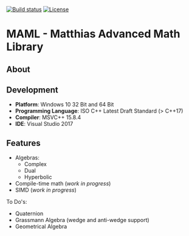 [![Build status][s1]][av] [![License][s2]][li]

[s1]: https://ci.appveyor.com/api/projects/status/8v9a0idnftj5s114?svg=true
[s2]: https://img.shields.io/badge/license-GPL%203.0-blue.svg

[av]: https://ci.appveyor.com/project/matt77hias/MAML
[li]: https://raw.githubusercontent.com/matt77hias/MAML/master/LICENSE.txt

# MAML - Matthias Advanced Math Library

## About

## Development
* **Platform**: Windows 10 32 Bit and 64 Bit
* **Programming Language**: ISO C++ Latest Draft Standard (> C++17)
* **Compiler**: MSVC++ 15.8.4
* **IDE**: Visual Studio 2017

## Features

* Algebras:
  * Complex
  * Dual
  * Hyperbolic
* Compile-time math (*work in progress*)
* SIMD (*work in progress*)

To Do's:

* Quaternion
* Grassmann Algebra (wedge and anti-wedge support)
* Geometrical Algebra

